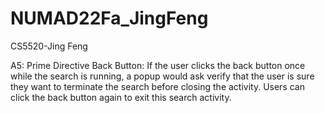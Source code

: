 # NUMAD22Fa_JingFeng
CS5520-Jing Feng

A5: Prime Directive
Back Button: If the user clicks the back button once while the search is running, a popup would ask verify that the user is sure they want to terminate the search before closing the activity. Users can click the back button again to exit this search activity.
